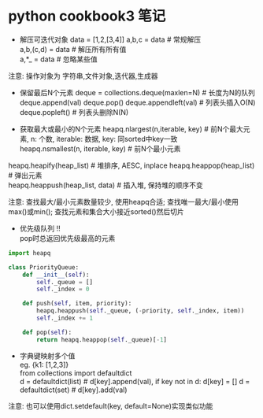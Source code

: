 # python cookbook3 笔记


- 解压可迭代对象
data = [1,2,[3,4]]
a,b,c = data		# 常规解压  
a,b,(c,d) = data 	# 解压所有所有值  
a,*_ = data		# 忽略某些值  

注意: 操作对象为 字符串,文件对象,迭代器,生成器  


- 保留最后N个元素
deque = collections.deque(maxlen=N)	# 长度为N的队列  
deque.append(val)
deque.pop()
deque.appendleft(val)			# 列表头插入O(N)
deque.popleft()				# 列表头删除N(N)


- 获取最大或最小的N个元素
heapq.nlargest(n,iterable, key)		# 前N个最大元素, n: 个数, iterable: 数据, key: 同sorted中key一致  
heapq.nsmallest(n, iterable, key)	# 前N个最小元素   

heapq.heapify(heap_list) 		# 堆排序, AESC, inplace
heapq.heappop(heap_list)		# 弹出元素  
heapq.heappush(heap_list, data)		# 插入堆, 保持堆的顺序不变

注意: 查找最大/最小元素数量较少, 使用heapq合适; 查找唯一最大/最小使用max()或min(); 查找元素和集合大小接近sorted()然后切片  


- 优先级队列
!!  
pop时总返回优先级最高的元素  
```python 
import heapq  

class PriorityQueue:
    def __init__(self):
        self._queue = []
        self._index = 0

    def push(self, item, priority):
        heapq.heappush(self._queue, (-priority, self._index, item))
        self._index += 1

    def pop(self):
        return heapq.heappop(self._queue)[-1]
```


- 字典键映射多个值  
eg. {k1: [1,2,3]}  
from collections import defaultdict  
d = defaultdict(list)  		# d[key].append(val), if key not in d: d[key] = []
d = defaultdict(set)		# d[key].add(val)  

注意: 也可以使用dict.setdefault(key, default=None)实现类似功能


